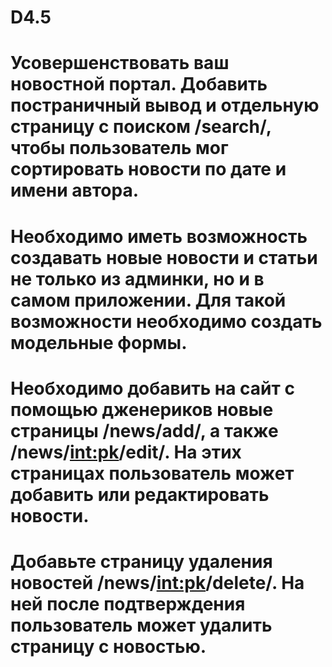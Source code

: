 # D4.5
# Усовершенствовать ваш новостной портал. Добавить постраничный вывод и отдельную страницу с поиском /search/, чтобы пользователь мог сортировать новости по дате и имени автора.
# Необходимо иметь возможность создавать новые новости и статьи не только из админки, но и в самом приложении. Для такой возможности необходимо создать модельные формы.
# Необходимо добавить на сайт с помощью дженериков новые страницы /news/add/, а также /news/<int:pk>/edit/. На этих страницах пользователь может добавить или редактировать новости.
# Добавьте страницу удаления новостей /news/<int:pk>/delete/. На ней после подтверждения пользователь может удалить страницу с новостью. 
